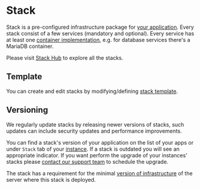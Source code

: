 # Stack

Stack is a pre-configured infrastructure package for [your application](../apps/README.md). Every stack consist of a few services (mandatory and optional). Every service has at least one [container implementation](containers.md), e.g. for database services there's a MariaDB container. 

Please visit [Stack Hub](https://cloud.wodby.com/#/hub/explore) to explore all the stacks.

## Template

You can create and edit stacks by modifying/defining [stack template](template.md).  

## Versioning

We regularly update stacks by releasing newer versions of stacks, such updates can include security updates and performance improvements.

You can find a stack's version of your application on the list of your apps or under `Stack` tab of your [instance](../apps/instances.md). If a stack is outdated you will see an appropriate indicator. If you want perform the upgrade of your instances' stacks please [contact our support team](../product/support.md) to schedule the upgrade.
 
The stack has a requirement for the minimal [version of infrastructure](../infrastructure/versioning.md) of the server where this stack is deployed.
